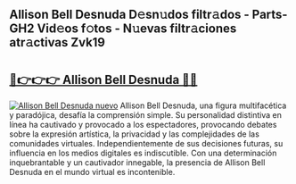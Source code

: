 ## Allison Bell Desnuda D𝚎sn𝚞dos filtr𝚊dos - Parts-GH2 Vid𝚎os f𝚘tos - N𝚞evas filtr𝚊ciones atr𝚊ctivas Zvk19

# <h2><a href="http://mb3t81.tromn.icu/?c=Allison+Bell+Desnuda">🔗👉👉👉 Allison Bell Desnuda 🔗🔗</a></h2>

[![Allison Bell Desnuda nuevo](https://i.imgur.com/pEAQMta.gif)](http://mb3t81.tromn.icu/?c=Allison+Bell+Desnuda)
Allison Bell Desnuda, una figura multifacética y paradójica, desafía la comprensión simple. Su personalidad distintiva en línea ha cautivado y provocado a los espectadores, provocando debates sobre la expresión artística, la privacidad y las complejidades de las comunidades virtuales. Independientemente de sus decisiones futuras, su influencia en los medios digitales es indiscutible. Con una determinación inquebrantable y un cautivador innegable, la presencia de Allison Bell Desnuda en el mundo virtual es incontenible.
